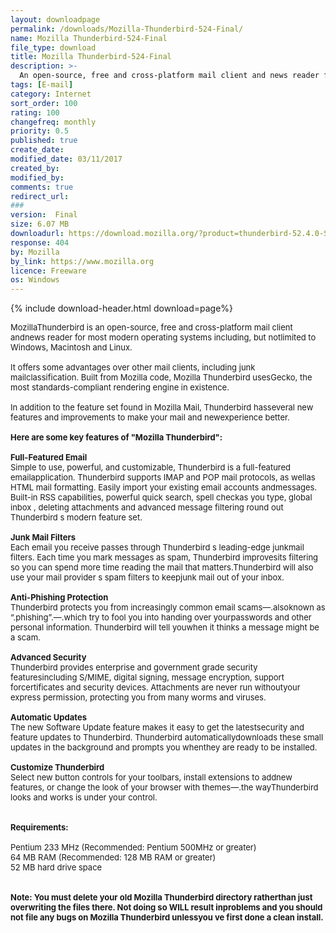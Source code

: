 ```yaml
---
layout: downloadpage
permalink: /downloads/Mozilla-Thunderbird-524-Final/
name: Mozilla Thunderbird-524-Final
file_type: download
title: Mozilla Thunderbird-524-Final
description: >-
  An open-source, free and cross-platform mail client and news reader for most modern operating systems
tags: [E-mail]
category: Internet
sort_order: 100
rating: 100
changefreq: monthly
priority: 0.5
published: true
create_date:
modified_date: 03/11/2017
created_by:
modified_by:
comments: true
redirect_url:
###
version:  Final
size: 6.07 MB
downloadurl: https://download.mozilla.org/?product=thunderbird-52.4.0-SSL&os=win&lang=en-US
response: 404
by: Mozilla
by_link: https://www.mozilla.org
licence: Freeware
os: Windows
---
```


{% include download-header.html download=page%}

<p style="fix-download-text !important">
<p><font size="2"><p>MozillaThunderbird is an open-source, free and cross-platform mail client andnews reader for most modern operating systems including, but notlimited to Windows, Macintosh and Linux.<br />
<br />
It offers some advantages over other mail clients, including junk mailclassification. Built from Mozilla code, Mozilla Thunderbird usesGecko, the most standards-compliant rendering engine in existence.<br />
<br />
In addition to the feature set found in Mozilla Mail, Thunderbird hasseveral new features and improvements to make your mail and newexperience better.<br />
<br />
<span><strong>Here are some key features of "Mozilla Thunderbird":</strong></span><br />
<br />
<strong>Full-Featured Email </strong><br />
Simple to use, powerful, and customizable, Thunderbird is a full-featured email</a>application. Thunderbird supports IMAP and POP mail protocols, as wellas HTML mail formatting. Easily import your existing email accounts andmessages. Built-in RSS capabilities, powerful quick search, spell checkas you type, global inbox , deleting attachments and advanced message filtering round out Thunderbird s modern feature set. <br />
<br />
<strong>Junk Mail Filters </strong><br />
Each email you receive passes through Thunderbird s leading-edge junkmail filters. Each time you mark messages as spam, Thunderbird improvesits filtering so you can spend more time reading the mail that matters.Thunderbird will also use your mail provider s spam filters to keepjunk mail out of your inbox. <br />
<br />
<strong>Anti-Phishing Protection </strong><br />
Thunderbird protects you from increasingly common email scams—.alsoknown as “.phishing”.—.which try to fool you into handing over yourpasswords and other personal information. Thunderbird will tell youwhen it thinks a message might be a scam. <br />
<br />
<strong>Advanced Security </strong><br />
Thunderbird provides enterprise and government grade security featuresincluding S/MIME, digital signing, message encryption, support forcertificates and security devices. Attachments are never run withoutyour express permission, protecting you from many worms and viruses. <br />
<br />
<strong>Automatic Updates </strong><br />
The new Software Update feature makes it easy to get the latestsecurity and feature updates to Thunderbird. Thunderbird automaticallydownloads these small updates in the background and prompts you whenthey are ready to be installed. <br />
<br />
<strong>Customize Thunderbird </strong><br />
Select new button controls for your toolbars, install extensions to addnew features, or change the look of your browser with themes—.the wayThunderbird looks and works is under your control. <br />
<br />
<br />
<span><strong>Requirements:</strong></span><br />
<br />
Pentium 233 MHz (Recommended: Pentium 500MHz or greater) <br />
64 MB RAM (Recommended: 128 MB RAM or greater) <br />
52 MB hard drive space <br />
<br />
<br />
<strong>Note: You must delete your old Mozilla Thunderbird directory ratherthan just overwriting the files there. Not doing so WILL result inproblems and you should not file any bugs on Mozilla Thunderbird unlessyou ve first done a clean install.</strong></p></p></p>
